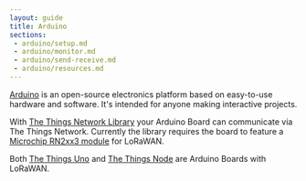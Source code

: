 ```yaml
---
layout: guide
title: Arduino
sections:
 - arduino/setup.md
 - arduino/monitor.md
 - arduino/send-receive.md
 - arduino/resources.md
---
```


[Arduino](https://www.arduino.cc/en/Guide/Introduction) is an open-source electronics platform based on easy-to-use hardware and software. It's intended for anyone making interactive projects.

With [The Things Network Library](https://github.com/thethingsnetwork/arduino-library) your Arduino Board can communicate via The Things Network. Currently the library requires the board to feature a [Microchip RN2xx3 module](http://www.microchip.com/design-centers/wireless-connectivity/embedded-wireless/lora-technology) for LoRaWAN.

Both [The Things Uno](/uno) and [The Things Node](/node) are Arduino Boards with LoRaWAN.